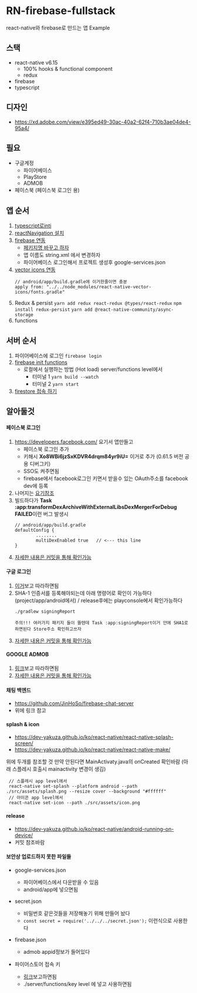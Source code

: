 # RN-firebase-fullstack
react-native와 firebase로 만드는 앱 Example


## 스택
- react-native v6.15
    - 100% hooks & functional component
    - redux
- firebase
- typescript

## 디자인
- https://xd.adobe.com/view/e395ed49-30ac-40a2-62f4-710b3ae04de4-95a4/

## 필요
- 구글계정
    - 파이어베이스
    - PlayStore
    - ADMOB
- 페이스북 (페이스북 로그인 용)

## 앱 순서
1. [typescript로inti](https://facebook.github.io/react-native/docs/typescript)
2. [reactNavigation 설치](https://reactnavigation.org/docs/en/getting-started.html)
3. [firebase 연동](https://invertase.io/oss/react-native-firebase/quick-start/existing-project)
    - [페키지명 바꾸고 하자](https://romeoh.tistory.com/entry/React-Native-%ED%8C%A8%ED%82%A4%EC%A7%80%EB%AA%85-%EB%B2%88%EB%93%A4%EB%AA%85-%EB%B3%80%EA%B2%BD%ED%95%98%EA%B8%B0-Package-Bundle-Android-iOS)
    - 앱 이름도 string.xml 에서 변경하자
    - 파이어베이스 로그인해서 프로젝트 생성후 google-services.json 
4. [vector icons 연동](https://github.com/oblador/react-native-vector-icons)
    ```
    // android/app/build.gradle에 이거한줄이면 충분
    apply from: "../../node_modules/react-native-vector-icons/fonts.gradle"
    ```
5. Redux & persist
    `yarn add redux react-redux @types/react-redux`
    `npm install redux-persist`
    `yarn add @react-native-community/async-storage`
6. functions

## 서버 순서
1. 파이어베이스에 로그인
    `firebase login`
2. [firebase init functions](https://firebase.google.com/docs/functions/typescript)
    - 로컬에서 실행하는 방법 (Hot load) server/functions level에서
        - 터미널 1
          `yarn build --watch`
        - 터미널 2
            `yarn start`
3. [firestore 접속 하기](https://stackoverflow.com/a/58140389)
## 알아둘것
#### 페이스북 로그인
1. https://developers.facebook.com/ 요기서 앱만들고
    - 페이스북 로그인 추가
    - 키해시 **Xo8WBi6jzSxKDVR4drqm84yr9iU=** 이거로 추가 (0.61.5 버전 공용 디버그키)
    - SSO도 켜주면됨
    - firebase에서 facebook로그인 키면서 받을수 있는 OAuth주소를 facebook dev에 등록
2. 나머지는 [요기참조](https://invertase.io/oss/react-native-firebase/v6/auth/social-auth#facebook)
3. 빌드하다가 **Task :app:transformDexArchiveWithExternalLibsDexMergerForDebug FAILED**이런 버그 발생시
    ```
    // android/app/build.gradle
    defaultConfig {
            ........
            multiDexEnabled true   // <--- this line
    }
    ```
4. [자세한 내용은 커밋을 통해 확인가능](https://github.com/KoreanThinker/RN-firebase-fullstack/commit/6d76d0fc1cca67b39ce36fe476176fef740d82f7)
#### 구글 로그인
1. [이거](https://invertase.io/oss/react-native-firebase/v6/auth/social-auth#google)보고 따라하면됨
2.  SHA-1 인증서를 등록해야되는데 아래 명령어로 확인이 가능하다 (project/app/android에서) / release후에는 playconsole에서 확인가능하다
    ```
    ./gradlew signingReport

    주의!!! 여러가지 패키지 들이 뜰텐데 Task :app:signingReport이거 안에 SHA1로 하면된다 Store주소 확인하고쓰자
    ```
3. [자세한 내용은 커밋을 통해 확인가능](https://github.com/KoreanThinker/RN-firebase-fullstack/commit/ea7cf2e670483c19575a7a7e19a9d078d5710279)
#### GOOGLE ADMOB
1. [링크](https://invertase.io/oss/react-native-firebase/v6/admob/quick-start)보고 따라하면됨
2. [자세한 내용은 커밋을 통해 확인가능](https://github.com/KoreanThinker/RN-firebase-fullstack/commit/474215326c204abbeb5eb51edd0273d12cba1e59)

#### 채팅 백엔드
- https://github.com/JinHoSo/firebase-chat-server
- 위에 링크 참고
#### splash & icon
- https://dev-yakuza.github.io/ko/react-native/react-native-splash-screen/
- https://dev-yakuza.github.io/ko/react-native/react-native-make/

위에 두개를 참조할 것 만약 안된다면 MainActivaty.java의 onCreated 확인바람 (아래 스플레시 호출시 mainactivity 변경이 생김)
```
 // 스플레시 app level에서
 react-native set-splash --platform android --path ./src/assets/splash.png --resize cover --background "#ffffff"
 // 아이콘 app level에서
 react-native set-icon --path ./src/assets/icon.png
```
#### release
- https://dev-yakuza.github.io/ko/react-native/android-running-on-device/
- 커밋 참조바람
#### 보안상 업로드하지 못한 파일들
- google-services.json
    - 파이어베이스에서 다운받을 수 있음
    - android/app에 넣으면됨
- secret.json
    - 비밀번호 같은것들을 저장해놓기 위해 만들어 놨다
    - ```const secret = require('../../../secret.json');``` 이런식으로 사용한다
- firebase.json
    - admob appid정보가 들어있다

- 파이어스토어 접속 키
    - [링크](https://stackoverflow.com/a/58140389)보고하면됨
    - ./server/functions/key level 에 넣고 사용하면됨